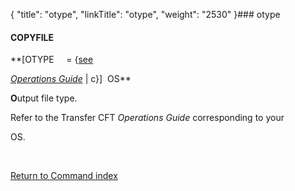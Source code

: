 {
    "title": "otype",
    "linkTitle": "otype",
    "weight": "2530"
}### <span id="otype"></span>otype

#### COPYFILE

**\[OTYPE     = {<u>see
*Operations Guide*</u> | c}\]  OS**

**O**utput file type.

Refer to the Transfer CFT *Operations Guide* corresponding to your
OS.

 

[Return to Command index](../)
